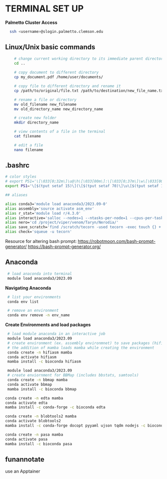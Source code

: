 # TERMINAL SET UP

**Palmetto Cluster Access**
```sh
  ssh <username>@slogin.palmetto.clemson.edu
```

## Linux/Unix basic commands

```sh
    # change current working directory to its immediate parent directory
    cd ..
    
    # copy document to different directory
    cp my_document.pdf /home/user/documents/

    # copy file to different directory and rename it
    cp /path/to/original/file.txt /path/to/destination/new_file_name.txt

    # rename a file or directory
    mv old_filename new_filename
    mv old_directory_name new_directory_name 

    # create new folder
    mkdir directory_name

    # view contents of a file in the terminal
    cat filename

    # edit a file
    nano filename

```

## .bashrc

```sh
# color styles
# export PS1='\[\033[0;32m\]\u@\h\[\033[00m\]:\[\033[0;37m\]\w\[\033[00m\]\$ '
export PS1='\[$(tput setaf 15)\](\[$(tput setaf 70)\]\u\[$(tput setaf 15)\]@\[$(tput setaf 214)\]\h\[$(tput setaf 15)\])-[ \[$(tput setaf 38)\]\w\[$(tput setaf 15)\]]\[$(tput sgr0)\]$ '

## aliases

alias conda3='module load anaconda3/2023.09-0'
alias assembly='source activate asm_env'
alias r_stat='module load r/4.3.0'
alias interactive='salloc --nodes=1 --ntasks-per-node=1 --cpus-per-task=16 --mem=48G --time=12:00:00'
alias nero='cd /project/viper/venom/Taryn/Nerodia/'
alias save_scratch='find /scratch/tecorn -used tecorn -exec touch {} +'
alias check='squeue -u tecorn'
```

Resource for altering bash prompt: https://robotmoon.com/bash-prompt-generator/ https://bash-prompt-generator.org/ 

## Anaconda

```sh
 # load anaconda into terminal
 module load anaconda3/2023.09
```

**Navigating Anaconda**

```sh
 # list your environments
 conda env list

 # remove an environment
 conda env remove -n env_name
```

**Create Environments and load packages**
```sh
 # load module anaconda in an interactive job
 module load anaconda3/2023.09
 # create environment (ex. assembly environmnet) to save packages (hifiasm)
 # the addition of mamba loads mamba while creating the environment
 conda create -n hifiasm mamba
 conda activate hifiasm
 mamba install -c bioconda hifiasm
```

```sh
 module load anaconda3/2023.09
 # create enviornment for BBMap (includes bbstats, samtools)
 conda create -n bbmap mamba
 conda activate bbmap
 mamba install -c bioconda bbmap
```

```sh
conda create -n edta mamba
conda activate edta
mamba install -c conda-forge -c bioconda edta
```

```sh
conda create -n blobtools2 mamba
conda activate blobtools2
mamba install -c conda-forge docopt pyyaml ujson tqdm nodejs -c bioconda pysam seqtk 
```

```sh
conda create -n pasa mamba
conda activate pasa
mamba install -c bioconda pasa
```

## funannotate
use an Apptainer


